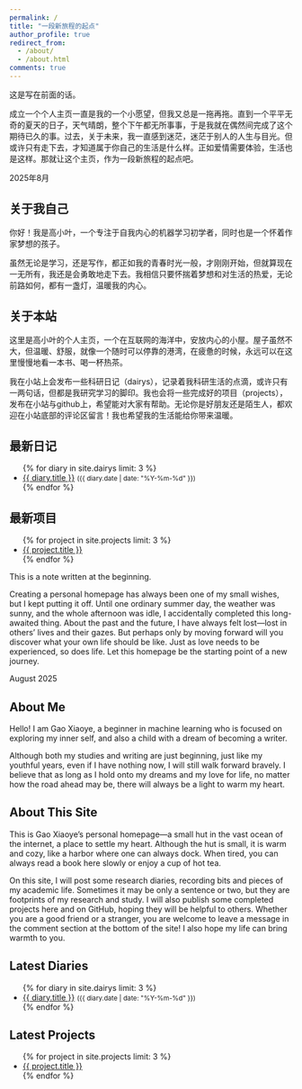 ```yaml
---
permalink: /
title: "一段新旅程的起点"
author_profile: true
redirect_from: 
  - /about/
  - /about.html
comments: true
---
```


<div class="lang-zh">
  
这是写在前面的话。

成立一个个人主页一直是我的一个小愿望，但我又总是一拖再拖。直到一个平平无奇的夏天的日子，天气晴朗，整个下午都无所事事，于是我就在偶然间完成了这个期待已久的事。过去，关于未来，我一直感到迷茫，迷茫于别人的人生与目光。但或许只有走下去，才知道属于你自己的生活是什么样。正如爱情需要体验，生活也是这样。那就让这个主页，作为一段新旅程的起点吧。

2025年8月

## 关于我自己

你好！我是高小叶，一个专注于自我内心的机器学习初学者，同时也是一个怀着作家梦想的孩子。

虽然无论是学习，还是写作，都正如我的青春时光一般，才刚刚开始，但就算现在一无所有，我还是会勇敢地走下去。我相信只要怀揣着梦想和对生活的热爱，无论前路如何，都有一盏灯，温暖我的内心。

## 关于本站

这里是高小叶的个人主页，一个在互联网的海洋中，安放内心的小屋。屋子虽然不大，但温暖、舒服，就像一个随时可以停靠的港湾，在疲惫的时候，永远可以在这里慢慢地看一本书、喝一杯热茶。

我在小站上会发布一些科研日记（dairys），记录着我科研生活的点滴，或许只有一两句话，但都是我研究学习的脚印。我也会将一些完成好的项目（projects），发布在小站与github上，希望能对大家有帮助。无论你是好朋友还是陌生人，都欢迎在小站底部的评论区留言！我也希望我的生活能给你带来温暖。

## 最新日记
<ul class="archive__item-list">
{% for diary in site.dairys limit: 3 %}
<li><a href="{{ diary.url | relative_url }}">{{ diary.title }}</a> <small>({{ diary.date | date: "%Y-%m-%d" }})</small></li>
{% endfor %}
</ul>

## 最新项目
<ul class="archive__item-list">
{% for project in site.projects limit: 3 %}
<li><a href="{{ project.url | relative_url }}">{{ project.title }}</a></li>
{% endfor %}
</ul>

</div>

<div class="lang-en">

This is a note written at the beginning.

Creating a personal homepage has always been one of my small wishes, but I kept putting it off. Until one ordinary summer day, the weather was sunny, and the whole afternoon was idle, I accidentally completed this long-awaited thing. About the past and the future, I have always felt lost—lost in others’ lives and their gazes. But perhaps only by moving forward will you discover what your own life should be like. Just as love needs to be experienced, so does life. Let this homepage be the starting point of a new journey.

August 2025

## About Me

Hello! I am Gao Xiaoye, a beginner in machine learning who is focused on exploring my inner self, and also a child with a dream of becoming a writer.

Although both my studies and writing are just beginning, just like my youthful years, even if I have nothing now, I will still walk forward bravely. I believe that as long as I hold onto my dreams and my love for life, no matter how the road ahead may be, there will always be a light to warm my heart.

## About This Site

This is Gao Xiaoye’s personal homepage—a small hut in the vast ocean of the internet, a place to settle my heart. Although the hut is small, it is warm and cozy, like a harbor where one can always dock. When tired, you can always read a book here slowly or enjoy a cup of hot tea.

On this site, I will post some research diaries, recording bits and pieces of my academic life. Sometimes it may be only a sentence or two, but they are footprints of my research and study. I will also publish some completed projects here and on GitHub, hoping they will be helpful to others. Whether you are a good friend or a stranger, you are welcome to leave a message in the comment section at the bottom of the site! I also hope my life can bring warmth to you.

## Latest Diaries
<ul class="archive__item-list">
{% for diary in site.dairys limit: 3 %}
<li><a href="{{ diary.url | relative_url }}">{{ diary.title }}</a> <small>({{ diary.date | date: "%Y-%m-%d" }})</small></li>
{% endfor %}
</ul>

## Latest Projects
<ul class="archive__item-list">
{% for project in site.projects limit: 3 %}
<li><a href="{{ project.url | relative_url }}">{{ project.title }}</a></li>
{% endfor %}
</ul>

</div>

